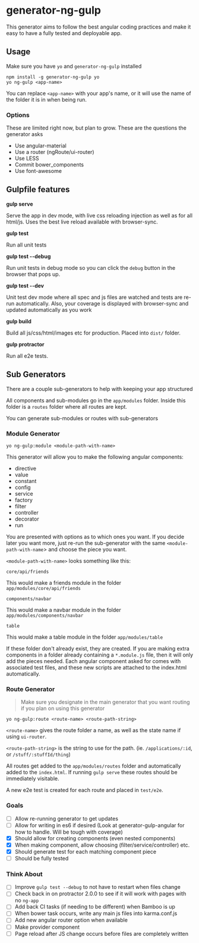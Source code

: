 # generator-ng-gulp

This generator aims to follow the best angular coding practices and make it easy to have a fully tested and deployable app.

## Usage

Make sure you have `yo` and `generator-ng-gulp` installed

`npm install -g generator-ng-gulp yo`  
`yo ng-gulp <app-name>`

You can replace `<app-name>` with your app's name, or it will use the name of the folder it is in when being run.

### Options

These are limited right now, but plan to grow.  These are the questions the generator asks

* Use angular-material
* Use a router (ngRoute/ui-router)
* Use LESS
* Commit bower_components
* Use font-awesome

## Gulpfile features

**gulp serve**

Serve the app in dev mode, with live css reloading injection as well as for all html/js.  Uses the best live reload available with browser-sync.

**gulp test**

Run all unit tests

**gulp test --debug**

Run unit tests in debug mode so you can click the `debug` button in the browser that pops up.

**gulp test --dev**

Unit test dev mode where all spec and js files are watched and tests are re-run automatically.  Also, your coverage is displayed with browser-sync and updated automatically as you work

**gulp build**

Build all js/css/html/images etc for production.  Placed into `dist/` folder.

**gulp protractor**

Run all e2e tests.

## Sub Generators

There are a couple sub-generators to help with keeping your app structured

All components and sub-modules go in the `app/modules` folder.  Inside this folder is a `routes` folder where all routes are kept.

You can generate sub-modules or routes with sub-generators

### Module Generator

`yo ng-gulp:module <module-path-with-name>`

This generator will allow you to make the following angular components:

* directive
* value
* constant
* config
* service
* factory
* filter
* controller
* decorator
* run

You are presented with options as to which ones you want.  If you decide later you want more, just re-run the sub-generator with the same `<module-path-with-name`> and choose the piece you want.

`<module-path-with-name>` looks something like this:

`core/api/friends`

This would make a friends module in the folder `app/modules/core/api/friends`

`components/navbar`

This would make a navbar module in the folder `app/modules/components/navbar`

`table`

This would make a table module in the folder `app/modules/table`

If these folder don't already exist, they are created.  If you are making extra components in a folder already containing a `*.module.js` file, then it will only add the pieces needed.  Each angular component asked for comes with associated test files, and these new scripts are attached to the index.html automatically.

### Route Generator

> Make sure you designate in the main generator that you want routing if you plan on using this generator

`yo ng-gulp:route <route-name> <route-path-string>`

`<route-name>` gives the route folder a name, as well as the state name if using `ui-router`.

`<route-path-string>` is the string to use for the path. (ie. `/applications/:id`, or `/stuff/:stuffId/thing`)

All routes get added to the `app/modules/routes` folder and automatically added to the `index.html`.  If running `gulp serve` these routes should be immediately visitable.

A new e2e test is created for each route and placed in `test/e2e`.

### Goals

* [ ] Allow re-running generator to get updates
* [ ] Allow for writing in es6 if desired (Look at generator-gulp-angular for how to handle.  Will be tough with coverage)
* [x] Should allow for creating components (even nested components)
* [x] When making component, allow choosing (filter/service/controller) etc.
* [x] Should generate test for each matching component piece
* [ ] Should be fully tested

### Think About
* [ ] Improve `gulp test --debug` to not have to restart when files change
* [ ] Check back in on protractor 2.0.0 to see if it will work with pages with no `ng-app`
* [ ] Add back CI tasks (if needing to be different) when Bamboo is up
* [ ] When bower task occurs, write any main js files into karma.conf.js
* [ ] Add new angular router option when available
* [ ] Make provider component
* [ ] Page reload after JS change occurs before files are completely written
